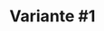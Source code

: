 <h1>Variante #1</h1>
<modul-preview src="m-dropdown.ex1" :withHighlight="true"></modul-preview>


<!-- <br>
<br>
<h2>Variante #2</h2>
<modul-preview src="m-dropdown.ex2"></modul-preview> -->

